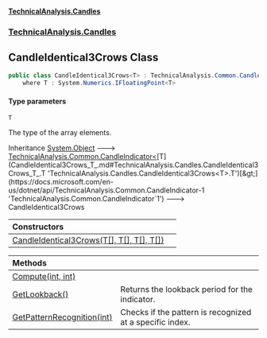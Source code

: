 #### [TechnicalAnalysis.Candles](TechnicalAnalysis.Candles.md 'TechnicalAnalysis.Candles')
### [TechnicalAnalysis.Candles](TechnicalAnalysis.Candles.md#TechnicalAnalysis.Candles 'TechnicalAnalysis.Candles')

## CandleIdentical3Crows<T> Class

```csharp
public class CandleIdentical3Crows<T> : TechnicalAnalysis.Common.CandleIndicator<T>
    where T : System.Numerics.IFloatingPoint<T>
```
#### Type parameters

<a name='TechnicalAnalysis.Candles.CandleIdentical3Crows_T_.T'></a>

`T`

The type of the array elements.

Inheritance [System.Object](https://docs.microsoft.com/en-us/dotnet/api/System.Object 'System.Object') &#129106; [TechnicalAnalysis.Common.CandleIndicator&lt;](https://docs.microsoft.com/en-us/dotnet/api/TechnicalAnalysis.Common.CandleIndicator-1 'TechnicalAnalysis.Common.CandleIndicator`1')[T](CandleIdentical3Crows_T_.md#TechnicalAnalysis.Candles.CandleIdentical3Crows_T_.T 'TechnicalAnalysis.Candles.CandleIdentical3Crows<T>.T')[&gt;](https://docs.microsoft.com/en-us/dotnet/api/TechnicalAnalysis.Common.CandleIndicator-1 'TechnicalAnalysis.Common.CandleIndicator`1') &#129106; CandleIdentical3Crows<T>

| Constructors | |
| :--- | :--- |
| [CandleIdentical3Crows(T[], T[], T[], T[])](CandleIdentical3Crows_T_.CandleIdentical3Crows(T[],T[],T[],T[]).md 'TechnicalAnalysis.Candles.CandleIdentical3Crows<T>.CandleIdentical3Crows(T[], T[], T[], T[])') | |

| Methods | |
| :--- | :--- |
| [Compute(int, int)](CandleIdentical3Crows_T_.Compute(int,int).md 'TechnicalAnalysis.Candles.CandleIdentical3Crows<T>.Compute(int, int)') | |
| [GetLookback()](CandleIdentical3Crows_T_.GetLookback().md 'TechnicalAnalysis.Candles.CandleIdentical3Crows<T>.GetLookback()') | Returns the lookback period for the indicator. |
| [GetPatternRecognition(int)](CandleIdentical3Crows_T_.GetPatternRecognition(int).md 'TechnicalAnalysis.Candles.CandleIdentical3Crows<T>.GetPatternRecognition(int)') | Checks if the pattern is recognized at a specific index. |
